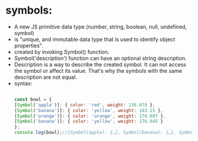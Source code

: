 # symbols: 
- A new JS primitive data type.(number, string, boolean, null, undefined, symbol)
- is "unique, and immutable data type that is used to identify object properties".
- created by invoking Symbol() function.
- Symbol('description') function can have an optional string description.
- Description is a way to describe the created symbol. It can not access the symbol or affect its value. That's why the symbols with the same description are not equal.
- syntax:
  ```javascript
  
  const bowl = {
  [Symbol('apple')]: { color: 'red', weight: 136.078 },
  [Symbol('banana')]: { color: 'yellow', weight: 183.15 },
  [Symbol('orange')]: { color: 'orange', weight: 170.097 },
  [Symbol('banana')]: { color: 'yellow', weight: 176.845 }
  };
  console.log(bowl);//{Symbol(apple): {…}, Symbol(banana): {…}, Symbol(orange): {…}, Symbol(banana): {…}}```
